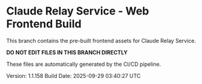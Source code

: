 # Claude Relay Service - Web Frontend Build

This branch contains the pre-built frontend assets for Claude Relay Service.

**DO NOT EDIT FILES IN THIS BRANCH DIRECTLY**

These files are automatically generated by the CI/CD pipeline.

Version: 1.1.158
Build Date: 2025-09-29 03:40:27 UTC
